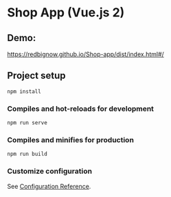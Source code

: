 # Shop App (Vue.js 2)
## Demo:
https://redbignow.github.io/Shop-app/dist/index.html#/
## Project setup
```
npm install
```

### Compiles and hot-reloads for development
```
npm run serve
```

### Compiles and minifies for production
```
npm run build
```

### Customize configuration
See [Configuration Reference](https://cli.vuejs.org/config/).
